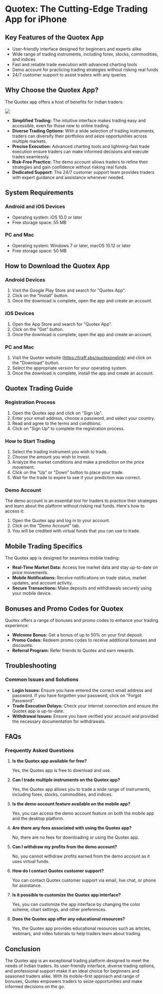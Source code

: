 # Quotex: The Cutting-Edge Trading App for iPhone

## Key Features of the Quotex App

-   User-friendly interface designed for beginners and experts alike
-   Wide range of trading instruments, including forex, stocks,
    commodities, and indices
-   Fast and reliable trade execution with advanced charting tools
-   Demo account for practicing trading strategies without risking real
    funds
-   24/7 customer support to assist traders with any queries

## Why Choose the Quotex App?

The Quotex app offers a host of benefits for Indian traders:

[![](https://static.quotex.io/files/1_en/300_250.jpg)](https://traff.sbs/brokerqxsignupf)

-   **Simplified Trading:** The intuitive interface makes trading easy
    and accessible, even for those new to online trading.
-   **Diverse Trading Options:** With a wide selection of trading
    instruments, traders can diversify their portfolios and seize
    opportunities across multiple markets.
-   **Precise Execution:** Advanced charting tools and lightning-fast
    trade execution ensure traders can make informed decisions and
    execute trades seamlessly.
-   **Risk-Free Practice:** The demo account allows traders to refine
    their strategies and gain confidence without risking real funds.
-   **Dedicated Support:** The 24/7 customer support team provides
    traders with expert guidance and assistance whenever needed.

## System Requirements

### Android and iOS Devices

-   Operating system: iOS 10.0 or later
-   Free storage space: 55 MB

### PC and Mac

-   Operating system: Windows 7 or later, macOS 10.12 or later
-   Free storage space: 50 MB

## How to Download the Quotex App

### Android Devices

1.  Visit the Google Play Store and search for "Quotex App".
2.  Click on the "Install" button.
3.  Once the download is complete, open the app and create an account.

### iOS Devices

1.  Open the App Store and search for "Quotex App".
2.  Click on the "Get" button.
3.  Once the download is complete, open the app and create an account.

### PC and Mac

1.  Visit the Quotex website (https://traff.sbs/quotexonelink) and click
    on the "Download" button.
2.  Select the appropriate version for your operating system.
3.  Once the download is complete, install the app and create an
    account.

## Quotex Trading Guide

### Registration Process

1.  Open the Quotex app and click on "Sign Up".
2.  Enter your email address, choose a password, and select your
    country.
3.  Read and agree to the terms and conditions.
4.  Click on "Sign Up" to complete the registration process.

### How to Start Trading

1.  Select the trading instrument you wish to trade.
2.  Choose the amount you wish to invest.
3.  Analyze the market conditions and make a prediction on the price
    movement.
4.  Click on the "Up" or "Down" button to place your trade.
5.  Wait for the trade to expire to see if your prediction was correct.

### Demo Account

The demo account is an essential tool for traders to practice their
strategies and learn about the platform without risking real funds.
Here\'s how to access it:

1.  Open the Quotex app and log in to your account.
2.  Click on the "Demo Account" tab.
3.  You will be credited with virtual funds that you can use to trade.

## Mobile Trading Specifics

The Quotex app is designed for seamless mobile trading:

-   **Real-Time Market Data:** Access live market data and stay
    up-to-date on price movements.
-   **Mobile Notifications:** Receive notifications on trade status,
    market updates, and account activity.
-   **Secure Transactions:** Make deposits and withdrawals securely
    using your mobile device.

## Bonuses and Promo Codes for Quotex

Quotex offers a range of bonuses and promo codes to enhance your trading
experience:

-   **Welcome Bonus:** Get a bonus of up to 50% on your first deposit.
-   **Promo Codes:** Redeem promo codes to receive additional bonuses
    and discounts.
-   **Referral Program:** Refer friends to Quotex and earn rewards.

## Troubleshooting

### Common Issues and Solutions

-   **Login Issues:** Ensure you have entered the correct email address
    and password. If you have forgotten your password, click on
    "Forgot Password".
-   **Trade Execution Delays:** Check your internet connection and
    ensure the Quotex app is up-to-date.
-   **Withdrawal Issues:** Ensure you have verified your account and
    provided the necessary documentation for withdrawals.

## FAQs

### Frequently Asked Questions

1.  **Is the Quotex app available for free?**

    Yes, the Quotex app is free to download and use.

2.  **Can I trade multiple instruments on the Quotex app?**

    Yes, the Quotex app allows you to trade a wide range of instruments,
    including forex, stocks, commodities, and indices.

3.  **Is the demo account feature available on the mobile app?**

    Yes, you can access the demo account feature on both the mobile app
    and the desktop platform.

4.  **Are there any fees associated with using the Quotex app?**

    No, there are no fees for downloading or using the Quotex app.

5.  **Can I withdraw my profits from the demo account?**

    No, you cannot withdraw profits earned from the demo account as it
    uses virtual funds.

6.  **How do I contact Quotex customer support?**

    You can contact Quotex customer support via email, live chat, or
    phone for assistance.

7.  **Is it possible to customize the Quotex app interface?**

    Yes, you can customize the app interface by changing the color
    scheme, chart settings, and other preferences.

8.  **Does the Quotex app offer any educational resources?**

    Yes, the Quotex app provides educational resources such as articles,
    webinars, and video tutorials to help traders learn about trading.

## Conclusion

The Quotex app is an exceptional trading platform designed to meet the
needs of Indian traders. Its user-friendly interface, diverse trading
options, and professional support make it an ideal choice for beginners
and seasoned traders alike. With its mobile-first approach and range of
bonuses, Quotex empowers traders to seize opportunities and make
informed decisions on the go.

